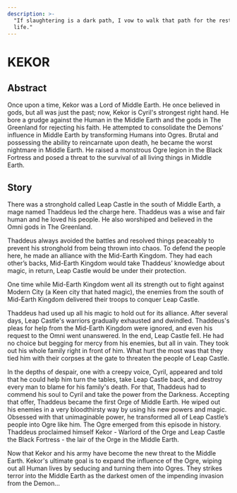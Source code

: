```yaml
---
description: >-
  "If slaughtering is a dark path, I vow to walk that path for the rest of my
  life."
---
```


# KEKOR

## Abstract&#x20;

Once upon a time, Kekor was a Lord of Middle Earth. He once believed in gods, but all was just the past; now, Kekor is Cyril's strongest right hand. He bore a grudge against the Human in the Middle Earth and the gods in The Greenland for rejecting his faith. He attempted to consolidate the Demons' influence in Middle Earth by transforming Humans into Ogres. Brutal and possessing the ability to reincarnate upon death, he became the worst nightmare in Middle Earth. He raised a monstrous Ogre legion in the Black Fortress and posed a threat to the survival of all living things in Middle Earth.&#x20;

## Story

There was a stronghold called Leap Castle in the south of Middle Earth, a mage named Thaddeus led the charge here. Thaddeus was a wise and fair human and he loved his people. He also worshiped and believed in the Omni gods in The Greenland.

Thaddeus always avoided the battles and resolved things peaceably to prevent his stronghold from being thrown into chaos. To defend the people here, he made an alliance with the Mid-Earth Kingdom. They had each other’s backs, Mid-Earth Kingdom would take Thaddeus’ knowledge about magic, in return, Leap Castle would be under their protection.

One time while Mid-Earth Kingdom went all its strength out to fight against Modern City (a Keen city that hated magic), the enemies from the south of Mid-Earth Kingdom delivered their troops to conquer Leap Castle.

Thaddeus had used up all his magic to hold out for its alliance. After several days, Leap Castle's warriors gradually exhausted and dwindled. Thaddeus's pleas for help from the Mid-Earth Kingdom were ignored, and even his request to the Omni went unanswered. In the end, Leap Castle fell. He had no choice but begging for mercy from his enemies, but all in vain. They took out his whole family right in front of him. What hurt the most was that they tied him with their corpses at the gate to threaten the people of Leap Castle.

In the depths of despair, one with a creepy voice, Cyril, appeared and told that he could help him turn the tables, take Leap Castle back, and destroy every man to blame for his family's death. For that, Thaddeus had to commend his soul to Cyril and take the power from the Darkness. Accepting that offer, Thaddeus became the first Orge of Middle Earth. He wiped out his enemies in a very bloodthirsty way by using his new powers and magic. Obsessed with that unimaginable power, he transformed all of Leap Castle’s people into Ogre like him. The Ogre emerged from this episode in history. Thaddeus proclaimed himself Kekor - Warlord of the Orge and Leap Castle the Black Fortress - the lair of the Orge in the Middle Earth.

Now that Kekor and his army have become the new threat to the Middle Earth. Kekor's ultimate goal is to expand the influence of the Ogre, wiping out all Human lives by seducing and turning them into Ogres. They strikes terror into the Middle Earth as the darkest omen of the impending invasion from the Demon…
